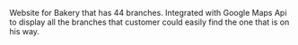 Website for Bakery that has 44 branches. Integrated with Google Maps Api to display all the branches that customer could easily find the one that is on his way.
